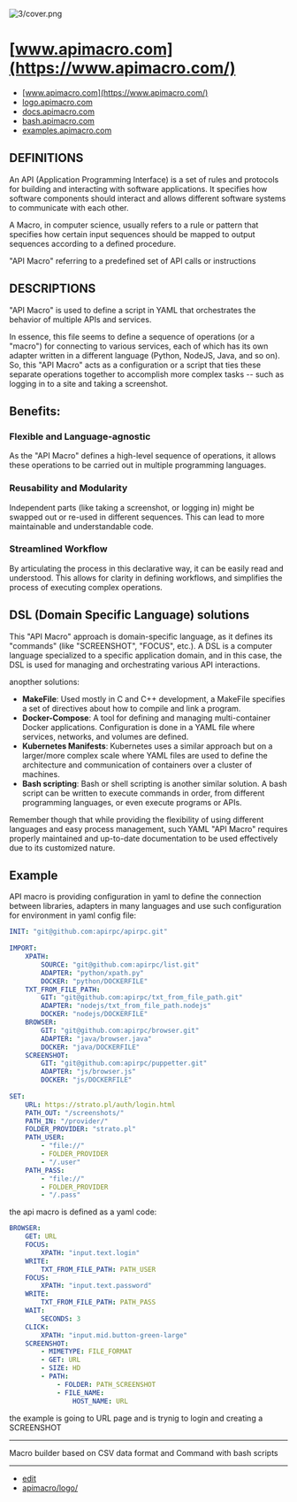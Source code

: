 
![3/cover.png](http://logo.apimacro.com/3/cover.png)

# [www.apimacro.com](https://www.apimacro.com/)

+ [www.apimacro.com](https://www.apimacro.com/)
+ [logo.apimacro.com](https://logo.apimacro.com/)
+ [docs.apimacro.com](https://examples.apimacro.com/)
+ [bash.apimacro.com](https://bash.apimacro.com/)
+ [examples.apimacro.com](https://examples.apimacro.com/)


## DEFINITIONS

An API (Application Programming Interface) is a set of rules and protocols for building and interacting with software applications. It specifies how software components should interact and allows different software systems to communicate with each other.

A Macro, in computer science, usually refers to a rule or pattern that specifies how certain input sequences should be mapped to output sequences according to a defined procedure. 

"API Macro" referring to a predefined set of API calls or instructions

## DESCRIPTIONS

"API Macro" is used to define a script in YAML that orchestrates the behavior of multiple APIs and services.

In essence, this file seems to define a sequence of operations (or a "macro") for connecting to various services, each of which has its own adapter written in a different language (Python, NodeJS, Java, and so on). So, this "API Macro" acts as a configuration or a script that ties these separate operations together to accomplish more complex tasks -- such as logging in to a site and taking a screenshot.

## Benefits:

### Flexible and Language-agnostic
As the "API Macro" defines a high-level sequence of operations, it allows these operations to be carried out in multiple programming languages.

### Reusability and Modularity
Independent parts (like taking a screenshot, or logging in) might be swapped out or re-used in different sequences. This can lead to more maintainable and understandable code.

### Streamlined Workflow
By articulating the process in this declarative way, it can be easily read and understood. This allows for clarity in defining workflows, and simplifies the process of executing complex operations.



## DSL (Domain Specific Language) solutions

This "API Macro" approach is domain-specific language, as it defines its "commands" (like "SCREENSHOT", "FOCUS", etc.). 
A DSL is a computer language specialized to a specific application domain, and in this case, the DSL is used for managing and orchestrating various API interactions.

anopther solutions:

- **MakeFile**: Used mostly in C and C++ development, a MakeFile specifies a set of directives about how to compile and link a program.
- **Docker-Compose**: A tool for defining and managing multi-container Docker applications. Configuration is done in a YAML file where services, networks, and volumes are defined.
- **Kubernetes Manifests**: Kubernetes uses a similar approach but on a larger/more complex scale where YAML files are used to define the architecture and communication of containers over a cluster of machines.
- **Bash scripting**: Bash or shell scripting is another similar solution. A bash script can be written to execute commands in order, from different programming languages, or even execute programs or APIs.


Remember though that while providing the flexibility of using different languages and easy process management, such YAML "API Macro" requires properly maintained and up-to-date documentation to be used effectively due to its customized nature.




## Example

API macro is providing configuration in yaml to define the connection between libraries, adapters in many languages and use such configuration for environment in yaml config file:

```yaml
INIT: "git@github.com:apirpc/apirpc.git"
    
IMPORT:    
    XPATH:
        SOURCE: "git@github.com:apirpc/list.git"        
        ADAPTER: "python/xpath.py"
        DOCKER: "python/DOCKERFILE"
    TXT_FROM_FILE_PATH:
        GIT: "git@github.com:apirpc/txt_from_file_path.git"
        ADAPTER: "nodejs/txt_from_file_path.nodejs"
        DOCKER: "nodejs/DOCKERFILE"
    BROWSER:
        GIT: "git@github.com:apirpc/browser.git"
        ADAPTER: "java/browser.java"
        DOCKER: "java/DOCKERFILE"
    SCREENSHOT:
        GIT: "git@github.com:apirpc/puppetter.git"
        ADAPTER: "js/browser.js"
        DOCKER: "js/DOCKERFILE"
            
SET:
    URL: https://strato.pl/auth/login.html
    PATH_OUT: "/screenshots/"    
    PATH_IN: "/provider/"
    FOLDER_PROVIDER: "strato.pl"
    PATH_USER:
        - "file://"
        - FOLDER_PROVIDER
        - "/.user"
    PATH_PASS:
        - "file://"
        - FOLDER_PROVIDER
        - "/.pass"
```

the api macro is defined as a yaml code:
```yaml
BROWSER:
    GET: URL
    FOCUS:
        XPATH: "input.text.login"
    WRITE:
        TXT_FROM_FILE_PATH: PATH_USER
    FOCUS:
        XPATH: "input.text.password"
    WRITE:
        TXT_FROM_FILE_PATH: PATH_PASS
    WAIT:
        SECONDS: 3
    CLICK:
        XPATH: "input.mid.button-green-large"
    SCREENSHOT:
        - MIMETYPE: FILE_FORMAT
        - GET: URL
        - SIZE: HD
        - PATH:
            - FOLDER: PATH_SCREENSHOT
            - FILE_NAME:
                HOST_NAME: URL
```
the example is going to URL page and is trynig to login and creating a SCREENSHOT






---

Macro builder based on CSV data format and Command with bash scripts


---

+ [edit](https://github.com/apimacro/www/edit/main/README.md)
+ [apimacro/logo/](https://github.com/apimacro/www/)
